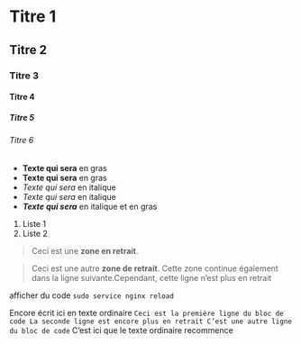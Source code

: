 #  Titre 1
## Titre 2
###  Titre 3
#### Titre 4
#####  Titre 5
###### Titre 6

- **Texte qui sera** en gras
- __Texte qui sera__  en gras
- *Texte qui sera* en italique
- _Texte qui sera_ en italique
- ***Texte qui sera*** en italique et en gras

1. Liste 1
2. Liste 2

>Ceci est une **zone en retrait**.
>

>Ceci est une autre **zone de retrait**.
Cette zone continue également dans la ligne suivante.Cependant, cette ligne n’est plus en retrait

afficher du code `sudo service nginx reload`

Encore écrit ici en texte ordinaire
    ```Ceci est la première ligne du bloc de code
    La seconde ligne est encore plus en retrait
    C’est une autre ligne du bloc de code```
C’est ici que le texte ordinaire recommence
